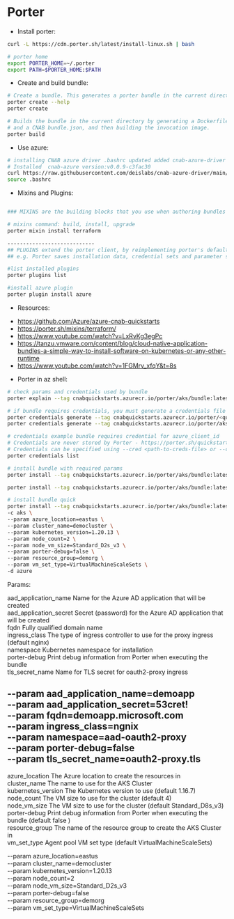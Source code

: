 
# Porter

* Install porter:
```bash
curl -L https://cdn.porter.sh/latest/install-linux.sh | bash

# porter home
export PORTER_HOME=~/.porter
export PATH=$PORTER_HOME:$PATH
```
* Create and build bundle:

```bash
# Create a bundle. This generates a porter bundle in the current directory.
porter create --help
porter create

# Builds the bundle in the current directory by generating a Dockerfile 
# and a CNAB bundle.json, and then building the invocation image.
porter build
```
* Use azure:
```bash
# installing CNAB azure driver .bashrc updated added cnab-azure-driver dir to path
# Installed  cnab-azure version:v0.0.9-c3fac30
curl https://raw.githubusercontent.com/deislabs/cnab-azure-driver/main/install-in-azure-cloudshell.sh |/bin/bash
source .bashrc
```

* Mixins and Plugins:

```bash

### MIXINS are the building blocks that you use when authoring bundles

# mixins command: build, install, upgrade
porter mixin install terraform

----------------------------
## PLUGINS extend the porter client, by reimplementing porter's default functionality 
## e.g. Porter saves installation data, credential sets and parameter sets using the local filesystem to ~/.porter by ### default. A plugin can change that behavior to save them to cloud storage instead

#list installed plugins 
porter plugins list

#install azure plugin
porter plugin install azure

```

* Resources:

- https://github.com/Azure/azure-cnab-quickstarts
- https://porter.sh/mixins/terraform/
- https://www.youtube.com/watch?v=LxRvKg3egPc
- https://tanzu.vmware.com/content/blog/cloud-native-application-bundles-a-simple-way-to-install-software-on-kubernetes-or-any-other-runtime
- https://www.youtube.com/watch?v=1FGMrv_xfqY&t=8s

* Porter in az shell:

```bash
# check params and credentials used by bundle
porter explain --tag cnabquickstarts.azurecr.io/porter/aks/bundle:latest

# if bundle requires credentials, you must generate a credentials file with the required values.
porter credentials generate --tag cnabquickstarts.azurecr.io/porter/<quickstart-name>/bundle:<quickstart-version>
porter credentials generate --tag cnabquickstarts.azurecr.io/porter/aks/bundle:latest

# credentials example bundle requires credential for azure_client_id
# Credentials are never stored by Porter - https://porter.sh/quickstart/credentials/
# Credentials can be specified using --cred <path-to-creds-file> or --cred <credentials_set_name>
porter credentials list

# install bundle with required params
porter install --tag cnabquickstarts.azurecr.io/porter/aks/bundle:latest -d azure -c 

porter install --tag cnabquickstarts.azurecr.io/porter/aks/bundle:latest --cred aks-aad-oauth-proxy -d azure --param aad_application_name=myapp --param aad_application_secret=53cret! --param fqdn=myapp.microsoft.com
```

```bash
# install bundle quick
porter install --tag cnabquickstarts.azurecr.io/porter/aks/bundle:latest \
-c aks \
--param azure_location=eastus \
--param cluster_name=democluster \
--param kubernetes_version=1.20.13 \
--param node_count=2 \
--param node_vm_size=Standard_D2s_v3 \
--param porter-debug=false \
--param resource_group=demorg \
--param vm_set_type=VirtualMachineScaleSets \
-d azure
```
Params:

aad_application_name     Name for the Azure AD application that will be created  
aad_application_secret   Secret (password) for the Azure AD application that will be created       
fqdn                     Fully qualified domain name                                           
ingress_class            The type of ingress controller to use for the proxy ingress   (default nginx)              
namespace                Kubernetes namespace for installation                                 
porter-debug             Print debug information from Porter when executing the bundle            
tls_secret_name          Name for TLS secret for oauth2-proxy ingress     

--param aad_application_name=demoapp \
--param aad_application_secret=53cret! \
--param fqdn=demoapp.microsoft.com \
--param ingress_class=ngnix \
--param namespace=aad-oauth2-proxy \
--param porter-debug=false \
--param tls_secret_name=oauth2-proxy.tls 
-------------------------------------------------------------------------------------------------------------------------------------------------
azure_location       The Azure location to create the resources in   
cluster_name         The name to use for the AKS Cluster                             
kubernetes_version   The Kubernetes version to use (default 1.16.7)               
node_count           The VM size to use for the cluster (default 4)                     
node_vm_size         The VM size to use for the cluster (default Standard_D8s_v3)
porter-debug         Print debug information from Porter when executing the bundle  (default false )  
resource_group       The name of the resource group to create the AKS Cluster in     
vm_set_type          Agent pool VM set type   (default    VirtualMachineScaleSets)

--param azure_location=eastus \
--param cluster_name=democluster \
--param kubernetes_version=1.20.13 \
--param node_count=2 \
--param node_vm_size=Standard_D2s_v3 \
--param porter-debug=false \
--param resource_group=demorg \
--param vm_set_type=VirtualMachineScaleSets
